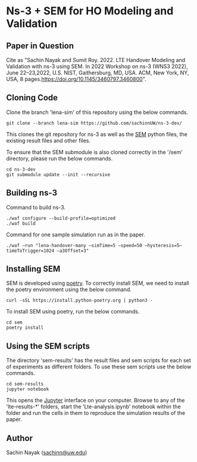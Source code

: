 Ns-3 + SEM for HO Modeling and Validation
=========================================

## Paper in Question

Cite as "Sachin Nayak and Sumit Roy. 2022. LTE Handover Modeling and Validation with ns-3 using SEM. In 2022 Workshop on ns-3 (WNS3 2022), June 22–23,2022, U.S. NIST, Gaithersburg, MD, USA. ACM, New York, NY, USA, 8 pages.https://doi.org/10.1145/3460797.3460800".

## Cloning Code

Clone the branch 'lena-sim' of this repository using the below commands.

```shell
git clone --branch lena-sim https://github.com/sachinnUW/ns-3-dev/
```

This clones the git repository for ns-3 as well as the [SEM](https://github.com/signetlabdei/sem/tree/master) python files, the existing result files and other files.


To ensure that the SEM submodule is also cloned correctly in the '/sem' directory, please run the below commands.

```shell
cd ns-3-dev
git submodule update --init --recursive
```

## Building ns-3

Command to build ns-3.

```shell
./waf configure --build-profile=optimized
./waf build
```

Command for one sample simulation run as in the paper.

```shell
./waf –run "lena-handover-many –simTime=5 –speed=50 –hysteresis=5–timeToTrigger=1024 –a3Offset=3"
```

## Installing SEM

SEM is developed using [poetry](https://python-poetry.org/docs/). To correctly install SEM, we need to install the poetry environment using the below command.

```shell
curl -sSL https://install.python-poetry.org | python3 -
```

To install SEM using poetry, run the below commands.

```shell
cd sem
poetry install
```

## Using the SEM scripts

The directory 'sem-results' has the result files and sem scripts for each set of experiments as different folders. To use these sem scripts use the below commands.

```shell
cd sem-results
jupyter notebook
```

This opens the [Jupyter](https://jupyter.org/) interface on your computer. Browse to any of the 'lte-results-\*' folders, start the 'Lte-analysis.ipynb' notebook within the folder and run the cells in them to reproduce the simulation results of the paper.

## Author

Sachin Nayak (sachinn@uw.edu)
